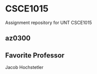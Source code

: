 # CSCE1015
Assignment repository for UNT CSCE1015
## az0300

## Favorite Professor
Jacob Hochstetler
